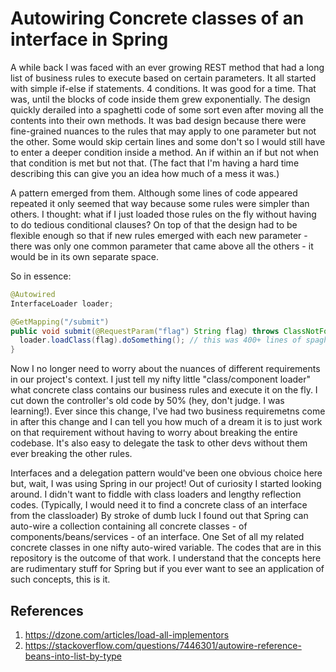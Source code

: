 # Autowiring Concrete classes of an interface in Spring

A while back I was faced with an ever growing REST method that had a long list of business rules to execute based on certain parameters. It all started with simple if-else if statements. 4 conditions. It was good for a time. That was, until the blocks of code inside them grew exponentially. The design quickly derailed into a spaghetti code of some sort even after moving all the contents into their own methods. It was bad design because there were fine-grained nuances to the rules that may apply to one parameter but not the other. Some would skip certain lines and some don't so I would still have to enter a deeper condition inside a method. An if within an if but not when that condition is met but not that. (The fact that I'm having a hard time describing this can give you an idea how much of a mess it was.) 

A pattern emerged from them. Although some lines of code appeared repeated it only seemed that way because some rules were simpler than others. I thought: what if I just loaded those rules on the fly without having to do tedious conditional clauses? On top of that the design had to be flexible enough so that if new rules emerged with each new parameter - there was only one common parameter that came above all the others - it would be in its own separate space.

So in essence:
``` java
@Autowired
InterfaceLoader loader;

@GetMapping("/submit")
public void submit(@RequestParam("flag") String flag) throws ClassNotFoundException {
  loader.loadClass(flag).doSomething(); // this was 400+ lines of spaghetti code!
}
```

Now I no longer need to worry about the nuances of different requirements in our project's context. I just tell my nifty little "class/component loader" what concrete class contains our business rules and execute it on the fly. I cut down the controller's old code by 50% (hey, don't judge. I was learning!). Ever since this change, I've had two business requiremetns come in after this change and I can tell you how much of a dream it is to just work on that requirement without having to worry about breaking the entire codebase. It's also easy to delegate the task to other devs without them ever breaking the other rules.

Interfaces and a delegation pattern would've been one obvious choice here but, wait, I was using Spring in our project! Out of curiosity I started looking around. I didn't want to fiddle with class loaders and lengthy reflection codes. (Typically, I would need it to find a concrete class of an interface from the classloader) By stroke of dumb luck I found out that Spring can auto-wire a collection containing all concrete classes - of components/beans/services - of an interface. One Set of all my related concrete classes in one nifty auto-wired variable. The codes that are in this repository is the outcome of that work. I understand that the concepts here are rudimentary stuff for Spring but if you ever want to see an application of such concepts, this is it.

## References
1. https://dzone.com/articles/load-all-implementors
2. https://stackoverflow.com/questions/7446301/autowire-reference-beans-into-list-by-type
